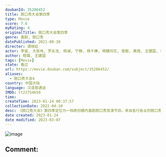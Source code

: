 ```yaml
---
doubanId: 35206452
title: 脱口秀大会第四季
type: Movie
score: 7.6
myRating: 4
originalTitle: 脱口秀大会第四季
genre: 喜剧, 脱口秀
datePublished: 2021-08-10
director: 谭晓虹
actor: 李诞, 大张伟, 罗永浩, 杨澜, 宁静, 杨千嬅, 杨魏玲花, 曾毅, 黄西, 王建国, 呼兰, 王勉, 杨笠, 杨蒙恩, 庞博, 程璐, 周奇墨, 徐志胜, 何广智, 孟川, 张骏, 鸟鸟, 张踩铃, 星悦, 朱一旦, 颜怡, 颜悦, 胡豆豆, 赵晓卉, 邱瑞, 徐峥, 谢娜, 郭京飞, 张若昀, 陈学冬, 诺拉, 杨磊, 吐提古丽·热杰, 毛冬, 梁海源, 廖搏, 江梓浩, 吴星辰, 杨波, 小佳, 伟大爷, 小块, 王傲, 刘洪伟, 航哥, 李昊石, 大木, 晃晃, 童漠男, 大雄, 小北
author: 程璐, 王建国
tags: [Movie]
state: 看过
url: https://movie.douban.com/subject/35206452/
aliases:
  - 脱口秀大会4
country: 中国大陆
language: 汉语普通话
IMDb: tt22754650
time: 
createTime: 2023-01-24 00:37:57
collectionDate: 2022-04-10
desc: 《脱口秀大会》第四季定位为一档原创棚内喜剧脱口秀竞演节目。来自各行各业的脱口秀选手根据每期节目话题，以不同的视角切入、用专业的喜剧创作能力进行高质量的内容输出，诠释“从行业走向生活”的价值主张；新老演...
date created: 2023-01-24
date modified: 2023-03-07
---
```


![image](p2675827902.jpg)

Comment:
---
